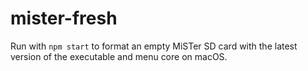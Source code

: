 # mister-fresh

Run with `npm start` to format an empty MiSTer SD card with the latest version of the executable and menu core on macOS.
